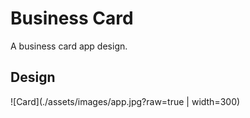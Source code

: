 # Business Card

A business card app design.

## Design

![Card](./assets/images/app.jpg?raw=true | width=300)
